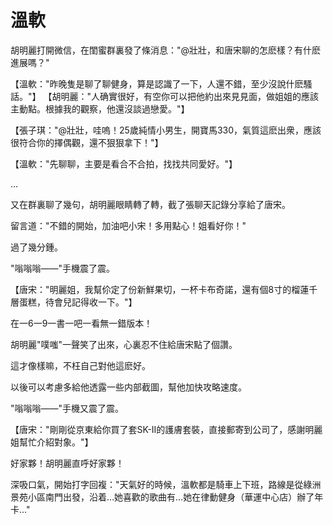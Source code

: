 # 溫軟

胡明麗打開微信，在閨蜜群裏發了條消息："@壯壯，和唐宋聊的怎麽樣？有什麽進展嗎？"

【溫軟："昨晚隻是聊了聊健身，算是認識了一下，人還不錯，至少沒說什麽騷話。"】
【胡明麗："人确實很好，有空你可以把他約出來見見面，做姐姐的應該主動點。根據我的觀察，他還沒談過戀愛。"】

【張子琪："@壯壯，哇嗚！25歲純情小男生，開寶馬330，氣質這麽出衆，應該很符合你的擇偶觀，還不狠狠拿下！"】

【溫軟："先聊聊，主要是看合不合拍，找找共同愛好。"】

…

又在群裏聊了幾句，胡明麗眼睛轉了轉，截了張聊天記錄分享給了唐宋。

留言道："不錯的開始，加油吧小宋！多用點心！姐看好你！"

過了幾分鍾。

"嗡嗡嗡——"手機震了震。

【唐宋："明麗姐，我幫伱定了份新鮮果切，一杯卡布奇諾，還有個8寸的榴蓮千層蛋糕，待會兒記得收一下。"】

在一6一9一書一吧一看無一錯版本！

胡明麗"噗嗤"一聲笑了出來，心裏忍不住給唐宋點了個讚。

這才像樣嘛，不枉自己對他這麽好。

以後可以考慮多給他透露一些内部截圖，幫他加快攻略速度。

"嗡嗡嗡——"手機又震了震。

【唐宋："剛剛從京東給你買了套SK-II的護膚套裝，直接郵寄到公司了，感謝明麗姐幫忙介紹對象。"】

好家夥！胡明麗直呼好家夥！

深吸口氣，開始打字回複："天氣好的時候，溫軟都是騎車上下班，路線是從綠洲景苑小區南門出發，沿着…她喜歡的歌曲有…她在律動健身（華運中心店）辦了年卡…"